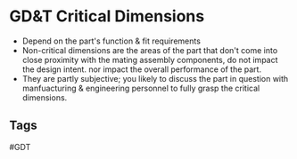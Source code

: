# GD&T Critical Dimensions

* Depend on the part's function & fit requirements
* Non-critical dimensions are the areas of the part that don't come into close proximity with the mating assembly components, do not impact the design intent. nor impact the overall performance of the part.
* They are partly subjective; you likely to discuss the part in question with manfuacturing & engineering personnel to fully grasp the critical dimensions. 

## Tags
#GDT

